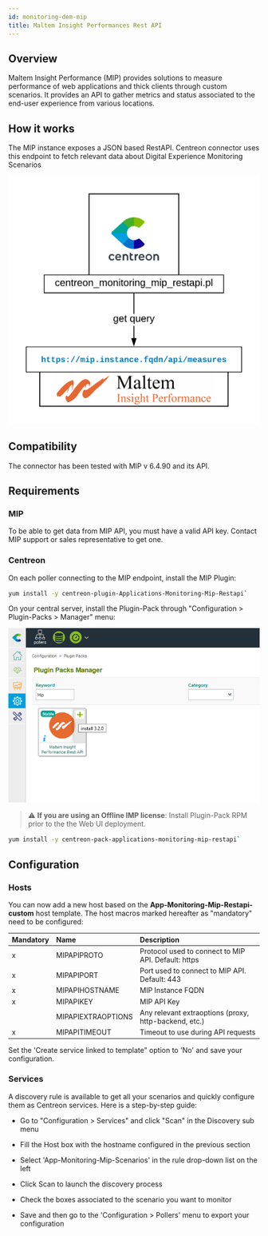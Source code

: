 ```yaml
---
id: monitoring-dem-mip
title: Maltem Insight Performances Rest API 
---
```


## Overview 

Maltem Insight Performance (MIP) provides solutions to measure performance of web applications and thick clients through custom scenarios. It provides an API to gather metrics and status associated to the end-user experience from various locations.

## How it works

The MIP instance exposes a JSON based RestAPI. Centreon connector uses this endpoint to fetch relevant data about Digital Experience Monitoring Scenarios 

![architecture](../../assets/integrations/external/mip-connector-architecture.png)

## Compatibility

The connector has been tested with MIP v 6.4.90 and its API. 

## Requirements

### MIP

To be able to get data from MIP API, you must have a valid API key. Contact MIP support or sales representative to get one. 

### Centreon

On each poller connecting to the MIP endpoint, install the MIP Plugin:

```bash
yum install -y centreon-plugin-Applications-Monitoring-Mip-Restapi`
```

On your central server, install the Plugin-Pack through "Configuration \> Plugin-Packs \> Manager" menu:

![install\_epp](../../assets/integrations/external/mip-epp-install.png)

> :warning: **If you are using an Offline IMP license**: Install Plugin-Pack RPM prior to the the Web UI deployment.

```bash
yum install -y centreon-pack-applications-monitoring-mip-restapi`
```

## Configuration

### Hosts

You can now add a new host based on the **App-Monitoring-Mip-Restapi-custom** host template. The host macros marked hereafter as "mandatory" need to be configured:


| Mandatory   | Name                 | Description                                              |
| :---------- | :------------------- | :------------------------------------------------------- |
|     x       | MIPAPIPROTO          | Protocol used to connect to MIP API. Default: https      |
|     x       | MIPAPIPORT           | Port used to connect to MIP API. Default: 443            |
|     x       | MIPAPIHOSTNAME       | MIP Instance FQDN                                        |
|     x       | MIPAPIKEY            | MIP API Key                                              |
|             | MIPAPIEXTRAOPTIONS   | Any relevant extraoptions (proxy, http-backend, etc.)    |
|     x       | MIPAPITIMEOUT        | Timeout to use during API requests                       |

Set the 'Create service linked to template" option to 'No' and save your configuration. 

### Services

A discovery rule is available to get all your scenarios and quickly configure them as Centreon services. Here is a step-by-step guide: 

 
* Go to "Configuration > Services" and click "Scan" in the Discovery sub menu
* Fill the Host box with the hostname configured in the previous section
* Select 'App-Monitoring-Mip-Scenarios' in the rule drop-down list on the left

* Click Scan to launch the discovery process

* Check the boxes associated to the scenario you want to monitor 

* Save and then go to the 'Configuration > Pollers' menu to export your configuration
